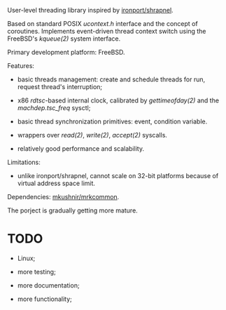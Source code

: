 User-level threading library inspired by [ironport/shrapnel](https://github.com/ironport/shrapnel).

Based on standard POSIX _ucontext.h_ interface and the concept of
coroutines. Implements event-driven thread context switch using the
FreeBSD's _kqueue(2)_ system interface.

Primary development platform: FreeBSD.

Features:

*   basic threads management: create and schedule threads for run, request thread's
    interruption;
    
*   x86 _rdtsc_-based internal clock, calibrated by _gettimeofday(2)_ and
    the _machdep.tsc\_freq_ sysctl;

*   basic thread synchronization primitives: event, condition variable.

*   wrappers over _read(2)_, _write(2)_, _accept(2)_ syscalls.

*   relatively good performance and scalability.

Limitations:

*   unlike ironport/shrapnel, cannot scale on 32-bit platforms because of
    virtual address space limit.


Dependencies: [mkushnir/mrkcommon](https://github.com/mkushnir/mrkcommon).

The porject is gradually getting more mature.

TODO
====

*   Linux;

*   more testing;

*   more documentation;

*   more functionality;


